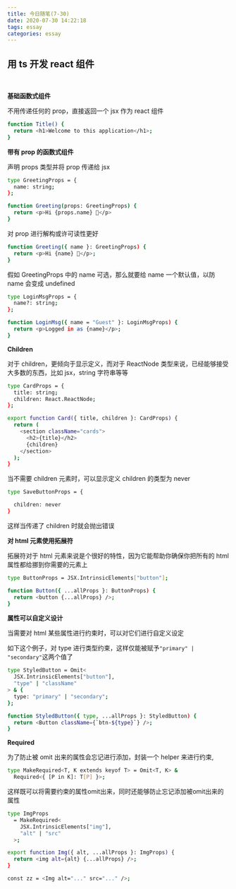 ```yaml
---
title: 今日随笔(7-30)
date: 2020-07-30 14:22:18
tags: essay
categories: essay
---
```


## 用 ts 开发 react 组件

</br>

**基础函数式组件**

不用传递任何的 prop，直接返回一个 jsx 作为 react 组件

```bash
function Title() {
  return <h1>Welcome to this application</h1>;
}
```
<!-- more -->
**带有 prop 的函数式组件**

声明 props 类型并将 prop 传递给 jsx

```bash
type GreetingProps = {
  name: string;
};

function Greeting(props: GreetingProps) {
  return <p>Hi {props.name} 👋</p>
}
```

对 prop 进行解构或许可读性更好

```bash
function Greeting({ name }: GreetingProps) {
  return <p>Hi {name} 👋</p>;
}
```

假如 GreetingProps 中的 name 可选，那么就要给 name 一个默认值，以防 name 会变成 undefined

```bash
type LoginMsgProps = {
  name?: string;
};

function LoginMsg({ name = "Guest" }: LoginMsgProps) {
  return <p>Logged in as {name}</p>;
}
```

**Children**

对于 children，更倾向于显示定义，而对于 ReactNode 类型来说，已经能够接受大多数的东西，比如 jsx，string 字符串等等

```bash
type CardProps = {
  title: string;
  children: React.ReactNode;
};

export function Card({ title, children }: CardProps) {
  return (
    <section className="cards">
      <h2>{title}</h2>
      {children}
    </section>
  );
}
```

当不需要 children 元素时，可以显示定义 children 的类型为 never

```bash
type SaveButtonProps = {

  children: never
}
```

这样当传递了 children 时就会抛出错误

**对 html 元素使用拓展符**

拓展符对于 html 元素来说是个很好的特性，因为它能帮助你确保你把所有的 html 属性都给挪到你需要的元素上

```bash
type ButtonProps = JSX.IntrinsicElements["button"];

function Button({ ...allProps }: ButtonProps) {
  return <button {...allProps} />;
}
```

**属性可以自定义设计**

当需要对 html 某些属性进行约束时，可以对它们进行自定义设定

如下这个例子，对 type 进行类型约束，这样仅能被赋予`"primary" | "secondary"`这两个值了

```bash
type StyledButton = Omit<
  JSX.IntrinsicElements["button"],
  "type" | "className"
> & {
  type: "primary" | "secondary";
};

function StyledButton({ type, ...allProps }: StyledButton) {
  return <Button className={`btn-${type}`} />;
}
```

**Required**

为了防止被 omit 出来的属性会忘记进行添加，封装一个 helper 来进行约束,

```bash
type MakeRequired<T, K extends keyof T> = Omit<T, K> &
  Required<{ [P in K]: T[P] }>;
```

这样既可以将需要约束的属性omit出来，同时还能够防止忘记添加被omit出来的属性

```bash
type ImgProps
  = MakeRequired<
    JSX.IntrinsicElements["img"],
    "alt" | "src"
  >;

export function Img({ alt, ...allProps }: ImgProps) {
  return <img alt={alt} {...allProps} />;
}

const zz = <Img alt="..." src="..." />;
```
